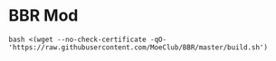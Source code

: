 # BBR Mod
```
bash <(wget --no-check-certificate -qO- 'https://raw.githubusercontent.com/MoeClub/BBR/master/build.sh')

```


